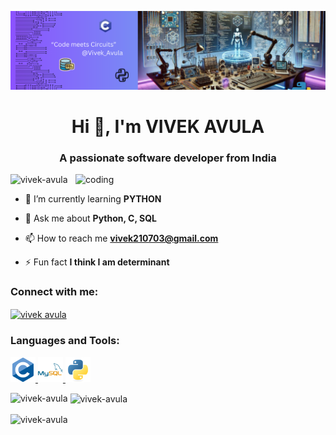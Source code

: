 ![logo](https://github.com/Vivek-Avula/Vivek-Avula/blob/main/Your%20paragraph%20text.png)
<h1 align="center">Hi 👋, I'm VIVEK AVULA</h1>
<h3 align="center">A passionate software developer from India</h3>

<img align="right" alt="coding" width="400" src="https://camo.githubusercontent.com/2366b34bb903c09617990fb5fff4622f3e941349e846ddb7e73df872a9d21233/68747470733a2f2f63646e2e6472696262626c652e636f6d2f75736572732f3733303730332f73637265656e73686f74732f363538313234332f6176656e746f2e676966">

<p align="left"> <img src="https://komarev.com/ghpvc/?username=vivek-avula&label=Profile%20views&color=0e75b6&style=flat" alt="vivek-avula" /> </p>

- 🌱 I’m currently learning **PYTHON**

- 💬 Ask me about **Python, C, SQL**

- 📫 How to reach me **vivek210703@gmail.com**

- ⚡ Fun fact **I think I am determinant**

<h3 align="left">Connect with me:</h3>
<p align="left">
<a href="https://linkedin.com/in/vivek avula" target="blank"><img align="center" src="https://raw.githubusercontent.com/rahuldkjain/github-profile-readme-generator/master/src/images/icons/Social/linked-in-alt.svg" alt="vivek avula" height="30" width="40" /></a>
</p>

<h3 align="left">Languages and Tools:</h3>
<p align="left"> <a href="https://www.cprogramming.com/" target="_blank" rel="noreferrer"> <img src="https://raw.githubusercontent.com/devicons/devicon/master/icons/c/c-original.svg" alt="c" width="40" height="40"/> </a> <a href="https://www.mysql.com/" target="_blank" rel="noreferrer"> <img src="https://raw.githubusercontent.com/devicons/devicon/master/icons/mysql/mysql-original-wordmark.svg" alt="mysql" width="40" height="40"/> </a> <a href="https://www.python.org" target="_blank" rel="noreferrer"> <img src="https://raw.githubusercontent.com/devicons/devicon/master/icons/python/python-original.svg" alt="python" width="40" height="40"/> </a> </p>

<p><img align="left" src="https://github-readme-stats.vercel.app/api/top-langs?username=vivek-avula&show_icons=true&locale=en&layout=compact" alt="vivek-avula" /></p>

<p>&nbsp;<img align="center" src="https://github-readme-stats.vercel.app/api?username=vivek-avula&show_icons=true&locale=en" alt="vivek-avula" /></p>

<p><img align="center" src="https://github-readme-streak-stats.herokuapp.com/?user=vivek-avula&" alt="vivek-avula" /></p>
